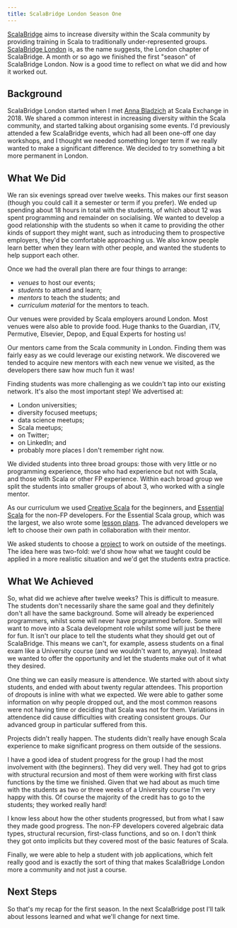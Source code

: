 ```yaml
---
title: ScalaBridge London Season One
---
```


[ScalaBridge][scalabridge] aims to increase diversity within the Scala community by providing training in Scala to traditionally under-represented groups. [ScalaBridge London][scalabridge-london] is, as the name suggests, the London chapter of ScalaBridge. A month or so ago we finished the first "season" of ScalaBridge London. Now is a good time to reflect on what we did and how it worked out.

<!--more-->


## Background

ScalaBridge London started when I met [Anna Bladzich][annab] at Scala Exchange in 2018. We shared a common interest in increasing diversity within the Scala community, and started talking about organising some events. I'd previously attended a few ScalaBridge events, which had all been one-off one day workshops, and I thought we needed something longer term if we really wanted to make a significant difference. We decided to try something a bit more permanent in London.


## What We Did

We ran six evenings spread over twelve weeks. This makes our first season (though you could call it a semester or term if you prefer). We ended up spending about 18 hours in total with the students, of which about 12 was spent programming and remainder on socialising. We wanted to develop a good relationship with the students so when it came to providing the other kinds of support they might want, such as introducing them to prospective employers, they'd be comfortable approaching us. We also know people learn better when they learn with other people, and wanted the students to help support each other.

Once we had the overall plan there are four things to arrange:

* _venues_ to host our events;
* _students_ to attend and learn;
* _mentors_ to teach the students; and
* _curriculum material_ for the mentors to teach.

Our venues were provided by Scala employers around London. Most venues were also able to provide food. Huge thanks to the Guardian, iTV, Permutive, Elsevier, Depop, and Equal Experts for hosting us!

Our mentors came from the Scala community in London. Finding them was fairly easy as we could leverage our existing network. We discovered we tended to acquire new mentors with each new venue we visited, as the developers there saw how much fun it was!

Finding students was more challenging as we couldn't tap into our existing network. It's also the most important step! We advertised at:

* London universities;
* diversity focused meetups;
* data science meetups;
* Scala meetups;
* on Twitter;
* on LinkedIn; and
* probably more places I don't remember right now.

We divided students into three broad groups: those with very little or no programming experience, those who had experience but not with Scala, and those with Scala or other FP experience. Within each broad group we split the students into smaller groups of about 3, who worked with a single mentor.

As our curriculum we used [Creative Scala][creative-scala] for the beginners, and [Essential Scala][essential-scala] for the non-FP developers. For the Essential Scala group, which was the largest, we also wrote some [lesson plans][lesson-plans]. The advanced developers we left to choose their own path in collaboration with their mentor.

We asked students to choose a [project][projects] to work on outside of the meetings. The idea here was two-fold: we'd show how what we taught could be applied in a more realistic situation and we'd get the students extra practice.



## What We Achieved

So, what did we achieve after twelve weeks? This is difficult to measure. The students don't necessarily share the same goal and they definitely don't all have the same background. Some will already be experienced programmers, whilst some will never have programmed before. Some will want to move into a Scala development role whilst some will just be there for fun. It isn't our place to tell the students what they should get out of ScalaBridge. This means we can't, for example, assess students on a final exam like a University course (and we wouldn't want to, anywya). Instead we wanted to offer the opportunity and let the students make out of it what they desired. 

One thing we can easily measure is attendence. We started with about sixty students, and ended with about twenty regular attendees. This proportion of dropouts is inline with what we expected. We were able to gather some information on why people dropped out, and the most common reasons were not having time or deciding that Scala was not for them. Variations in attendence did cause difficulties with creating consistent groups. Our advanced group in particular suffered from this.

Projects didn't really happen. The students didn't really have enough Scala experience to make significant progress on them outside of the sessions. 

I have a good idea of student progress for the group I had the most involvement with (the beginners). They did very well. They had got to grips with structural recursion and most of them were working with first class functions by the time we finished. Given that we had about as much time with the students as two or three weeks of a University course I'm very happy with this. Of course the majority of the credit has to go to the students; they worked really hard!

I know less about how the other students progressed, but from what I saw they made good progress. The non-FP developers covered algebraic data types, structural recursion, first-class functions, and so on. I don't think they got onto implicits but they covered most of the basic features of Scala.

Finally, we were able to help a student with job applications, which felt really good and is exactly the sort of thing that makes ScalaBridge London more a community and not just a course.


## Next Steps

So that's my recap for the first season. In the next ScalaBridge post I'll talk about lessons learned and what we'll change for next time.

[annab]: https://twitter.com/wednesday099
[scalabridge]: https://scalabridge.org/
[scalabridge-london]: https://www.scalabridgelondon.org/
[creative-scala]: https://creativescala.org/
[essential-scala]: https://underscore.io/books/essential-scala/
[lesson-plans]: https://github.com/scalabridgelondon/lesson-plans
[projects]: https://www.scalabridgelondon.org/projects/
